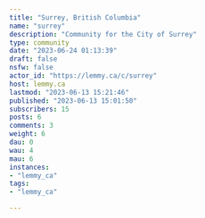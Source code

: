 ```yaml
---
title: "Surrey, British Columbia" 
name: "surrey"
description: "Community for the City of Surrey"
type: community
date: "2023-06-24 01:13:39"
draft: false
nsfw: false
actor_id: "https://lemmy.ca/c/surrey"
host: lemmy.ca
lastmod: "2023-06-13 15:21:46"
published: "2023-06-13 15:01:50"
subscribers: 15
posts: 6
comments: 3
weight: 6
dau: 0
wau: 4
mau: 6
instances:
- "lemmy_ca"
tags: 
- "lemmy_ca"

---
```

